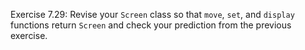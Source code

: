 Exercise 7.29: Revise your ```Screen``` class so that ```move```, ```set```, and ```display```
functions return ```Screen``` and check your prediction from the previous
exercise.